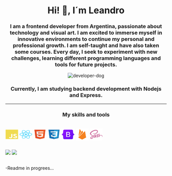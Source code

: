 <div align="center">
<h1>Hi! 👋, I´m Leandro</h1>

<h3 align="center">I am a frontend developer from Argentina, passionate about technology and visual art. I am excited to immerse myself in innovative environments to continue my personal and professional growth. I am self-taught and have also taken some courses. Every day, I seek to experiment with new challenges, learning different programming languages and tools for future projects.
</h3>
      <img alt="developer-dog"src="https://media.giphy.com/media/SwImQhtiNA7io/giphy.gif">
      <h3 align="center"> Currently, I am studying backend development with Nodejs and Express.
</h3>
      
</div>

---

<h3 align="center">My skills and tools</h3>

<div style="display: inline_block"><br>
  <img align="center" alt="Js" height="30" width="40" src="https://raw.githubusercontent.com/devicons/devicon/master/icons/javascript/javascript-plain.svg">
  <img align="center" alt="React" height="30" width="40" src="https://raw.githubusercontent.com/devicons/devicon/master/icons/react/react-original.svg">
  <img align="center" alt="HTML" height="30" width="40" src="https://raw.githubusercontent.com/devicons/devicon/master/icons/html5/html5-original.svg">
  <img align="center" alt="CSS" height="30" width="40" src="https://raw.githubusercontent.com/devicons/devicon/master/icons/css3/css3-original.svg">
  <img align="center" alt="bootstrap" height="38" width="40" src="https://github.com/devicons/devicon/blob/master/icons/bootstrap/bootstrap-original.svg">
  <img align="center" alt="firebase" height="38" width="40" src="https://github.com/devicons/devicon/blob/master/icons/firebase/firebase-plain.svg">
  <img align="center" alt="firebase" height="38" width="40" src="https://github.com/devicons/devicon/blob/master/icons/sass/sass-original.svg">

</div>


  ##

 
<div> 
  <a href="https://www.linkedin.com/in/leandrobenacfrontend/" target="_blank"><img src="https://img.shields.io/badge/-LinkedIn-%230077B5?style=for-the-badge&logo=linkedin&logoColor=white" target="_blank"></a> 
  <a href = "benacleandro@gmail.com"><img src="https://img.shields.io/badge/-Gmail-%23333?style=for-the-badge&logo=gmail&logoColor=white" target="_blank"></a>
  
</div>


##
-Readme in progrees...
